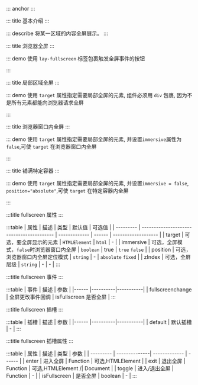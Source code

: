 ::: anchor
:::

::: title 基本介绍
:::

::: describe 将某一区域的内容全屏展示。
:::

::: title 浏览器全屏
:::

::: demo 使用 `lay-fullscreen` 标签包裹触发全屏事件的按钮

<template>
  <lay-fullscreen v-slot="{ enter, exit, toggle, isFullscreen }" @fullscreenchange=fullscreen>
    <lay-button type="normal" @click="enter()">进入全屏</lay-button>  
    <lay-button type="normal" @click="exit()">退出</lay-button> 
    <lay-button type="warm" @click="toggle()">切换: {{isFullscreen ? "退出" : "进入全屏"}}</lay-button>
  </lay-fullscreen>
</template>

<script>
import { ref } from 'vue'

export default {
  setup() {
    const fullscreen = function(isFullscreen){
      console.log(isFullscreen)
    }
    return {
      fullscreen
    }
  }
}
</script>

:::

::: title 局部区域全屏
:::

::: demo 使用 `target` 属性指定需要局部全屏的元素, 组件必须用 `div` 包裹, 因为不是所有元素都能向浏览器请求全屏

<template>
  <lay-fullscreen :target="elRef" v-slot="{ enter, exit, toggle, isFullscreen }" @fullscreenchange=fullscreen2>
    <div ref="elRef" class="wrapper">
      <lay-button type="normal" @click="enter()">进入全屏</lay-button>  
      <lay-button type="normal" @click="exit()">退出</lay-button> 
      <lay-button type="warm" @click="toggle()"> 切换: {{isFullscreen ? "退出" : "进入全屏"}} </lay-button>
    </div>
  </lay-fullscreen>
</template>

<script>
import { ref } from 'vue'

export default {
  setup() {
    const elRef = ref(null);
    const fullscreen2 = function(isFullscreen){
      console.log(isFullscreen)
    }
    return {
      elRef,
      fullscreen2
    }
  }
}
</script>
<style>
.wrapper{
  padding:10px;
  border:1px solid #dddddd;
  background-color:#F6F6F6;
  display:inline-block
}
</style>

:::

::: title 浏览器窗口内全屏
:::

::: demo 使用 `target` 属性指定需要局部全屏的元素, 并设置`immersive`属性为 `false`,可使 `target` 在浏览器窗口内全屏

<template>
  <lay-fullscreen 
    :target="fullscreenTargetRef" 
    :immersive="false" 
    zIndex="10000"  
    v-slot="{ enter, exit, toggle, isFullscreen }" 
    @fullscreenchange=fullscreen3>
    <div ref="fullscreenTargetRef" class="wrapper">
      <lay-button type="normal" @click="enter()">进入全屏</lay-button>  
      <lay-button type="normal" @click="exit()">退出</lay-button> 
      <lay-button type="warm" @click="toggle()"> 切换: {{isFullscreen ? "退出" : "进入全屏"}} </lay-button>
    </div>
  </lay-fullscreen>
</template>

<script>
import { ref } from 'vue'

export default {
  
  setup() {
    const fullscreenTargetRef = ref(null)
    const fullscreen3 = function(isFullscreen){
      console.log(isFullscreen)
    }
    return {
      fullscreenTargetRef,
      fullscreen3
    }
  }
}
</script>
<style>
.wrapper{
  padding:10px;
  border:1px solid #dddddd;
  background-color:#F6F6F6;
  display:inline-block
}
</style>

:::

::: title 铺满特定容器
:::

::: demo 使用 `target` 属性指定需要局部全屏的元素, 并设置`immersive = false`, `position="absolute"`,可使 `target` 在特定容器内全屏

<template>
<div class="container" style="position:relative;height:300px;width:500px;background-color: #cccccc;">
  <lay-fullscreen 
    :target="fullscreenTargetRef2" 
    :immersive="false" 
    zIndex="12000" 
    position="absolute"  
    v-slot="{ enter, exit, toggle, isFullscreen }" 
    @fullscreenchange=fullscreen4>
    <div ref="fullscreenTargetRef2" class="wrapper">
      <lay-button type="normal" @click="enter()">进入全屏</lay-button>  
      <lay-button type="normal" @click="exit()">退出</lay-button> 
      <lay-button type="warm" @click="toggle()"> 切换: {{isFullscreen ? "退出" : "进入全屏"}} </lay-button>
    </div>
  </lay-fullscreen>
</div>
</template>

<script>
import { ref } from 'vue'

export default {
  
  setup() {
    const fullscreenTargetRef2 = ref(null);
    const fullscreen4 = function(isFullscreen){
      console.log(isFullscreen)
    }
    return {
      fullscreenTargetRef2,
      fullscreen4
    }
  }
}
</script>
<style>
.container{
  position:relative;
  height:300px;
  width:500px;
  background-color: red;
  border:1px solid #dddddd;
};
.wrapper{
  padding:10px;
  border:1px solid #dddddd;
  background-color:#F6F6F6;
  display:inline-block;
}
</style>

:::

:::title fullscreen 属性
:::

:::table
| 属性 | 描述 | 类型 | 默认值 | 可选值 |
| --------- | ----------------------------------------- | ------------- | ------ | ------------------- |
| target | 可选，要全屏显示的元素 | `HTMLElement` | `html` | - |
| immersive | 可选，全屏模式，`false`时浏览器窗口内全屏 | `boolean` | true | `true` `false` |
| position | 可选，浏览器窗口内全屏定位模式 | `string` | - | `absolute` `fixed` |
| zIndex | 可选，全屏层级 | `string` | - | - |
:::

:::title fullscreen 事件
:::

:::table
| 事件 | 描述 | 参数 |
|------ |----------|-----------|
| fullscreenchange | 全屏更改事件回调 | isFullscreen 是否全屏 |
:::

:::title fullscreen 插槽
:::

:::table
| 插槽 | 描述 | 参数 |
|------ |----------|-----------|
| default | 默认插槽 | - |
:::

:::title fullscreen 插槽属性
:::

:::table
| 属性 | 描述 | 类型 | 参数 |
| --------- | --------------| ------------- | ------ |
| enter | 进入全屏 | Function | 可选,HTMLElement |
| exit | 退出全屏 | Function | 可选,HTMLElement /| Document |
| toggle | 进入/退出全屏 | Function | - |
| isFullscreen | 是否全屏 | boolean | - |
:::
